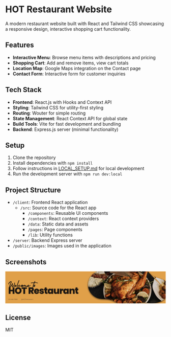 # HOT Restaurant Website

A modern restaurant website built with React and Tailwind CSS showcasing a responsive design, interactive shopping cart functionality.

## Features

- **Interactive Menu**: Browse menu items with descriptions and pricing
- **Shopping Cart**: Add and remove items, view cart totals
- **Location Map**: Google Maps integration on the Contact page
- **Contact Form**: Interactive form for customer inquiries

## Tech Stack

- **Frontend**: React.js with Hooks and Context API
- **Styling**: Tailwind CSS for utility-first styling
- **Routing**: Wouter for simple routing
- **State Management**: React Context API for global state
- **Build Tools**: Vite for fast development and bundling
- **Backend**: Express.js server (minimal functionality)

## Setup

1. Clone the repository
2. Install dependencies with `npm install`
3. Follow instructions in [LOCAL_SETUP.md](LOCAL_SETUP.md) for local development
4. Run the development server with `npm run dev:local`

## Project Structure

- `/client`: Frontend React application
  - `/src`: Source code for the React app
    - `/components`: Reusable UI components
    - `/context`: React context providers
    - `/data`: Static data and assets
    - `/pages`: Page components
    - `/lib`: Utility functions
- `/server`: Backend Express server
- `/public/images`: Images used in the application

## Screenshots

![Home Page](client/public/images/HOTbanner.jpg)

## License

MIT
